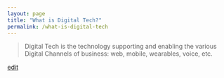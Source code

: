 ```yaml
---
layout: page
title: "What is Digital Tech?"
permalink: /what-is-digital-tech
---
```


> Digital Tech is the technology supporting and enabling the various Digital Channels of business: web, mobile, wearables, voice, etc.

<p class="edit-term"><a href="https://github.com/and-digital/tech-definitions/blob/master/definitions/digital/digital-tech.md">edit</a></p>
